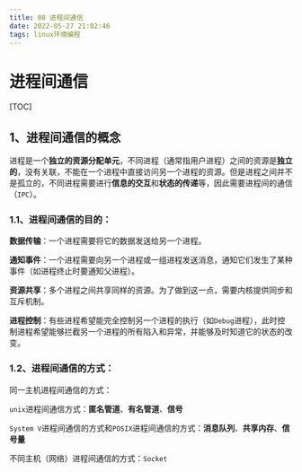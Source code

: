 ```yaml
---
title: 08 进程间通信
date: 2022-05-27 21:02:46
tags: linux环境编程
---
```




# 进程间通信

[TOC]



## 1、进程间通信的概念

​	进程是一个**独立的资源分配单元**，不同进程（通常指用户进程）之间的资源是**独立的**，没有关联，不能在一个进程中直接访问另一个进程的资源。但是进程之间并不是孤立的，不同进程需要进行**信息的交互**和**状态的传递**等，因此需要进程间的通信（`IPC`）。

### 1.1、进程间通信的目的：

**数据传输**：一个进程需要将它的数据发送给另一个进程。

**通知事件**：一个进程需要向另一个进程或一组进程发送消息，通知它们发生了某种事件（如进程终止时要通知父进程）。

**资源共享**：多个进程之间共享同样的资源。为了做到这一点，需要内核提供同步和互斥机制。

**进程控制**：有些进程希望能完全控制另一个进程的执行（如`Debug`进程），此时控制进程希望能够拦截另一个进程的所有陷入和异常，并能够及时知道它的状态的改变。

### 1.2、进程间通信的方式：

同一主机进程间通信的方式：

​	`unix`进程间通信方式：**匿名管道**、**有名管道**、**信号**

​	`System V`进程间通信的方式和`POSIX`进程间通信的方式：**消息队列**、**共享内存**、**信号量**

不同主机（网络）进程间通信的方式：`Socket`
